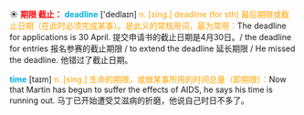 ☀ <font color="red">**期限 截止：**</font>
<font color="sky blue">**deadline**</font> ['dedlaɪn] 
<font color="orange">n. [sing.] deadline (for sth) 最后期限或截止日期（在此时必须完成某事）。是此义的常规用词，最为常用：</font>The deadline for applications is 30 April. 提交申请书的截止日期是4月30日。/ the deadline for entries 报名参赛的截止期限 / to extend the deadline 延长期限 / He missed the deadline. 他错过了截止日期。

<font color="sky blue">**time**</font> [taɪm] 
<font color="orange">n. [sing.] 生命的期限，或做某事所用的时间总量（即期限）：</font>Now that Martin has begun to suffer the effects of AIDS, he says his time is running out. 马丁已开始遭受艾滋病的折磨，他说自己时日不多了。
